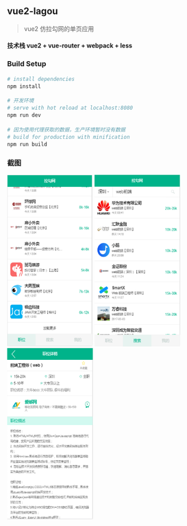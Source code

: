 ## vue2-lagou

> vue2 仿拉勾网的单页应用

#### 技术栈 vue2 + vue-router + webpack + less

### Build Setup

``` bash
# install dependencies
npm install

# 开发环境
# serve with hot reload at localhost:8080
npm run dev

# 因为使用代理获取的数据，生产环境暂时没有数据
# build for production with minification
npm run build
```

### 截图

<img src="https://github.com/shuaixie5288/vue2-lagou/raw/master/screenshots/home.png" width="200" height="400"/> <img src="https://github.com/shuaixie5288/vue2-lagou/raw/master/screenshots/search.png" width="200" height="400"/> <img src="https://github.com/shuaixie5288/vue2-lagou/raw/master/screenshots/postDetails.png" width="200" height="400"/>
